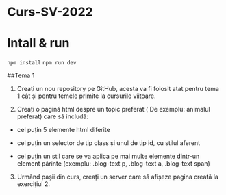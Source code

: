 # Curs-SV-2022

# Intall & run

`npm install`
`npm run dev`

##Tema 1
1. Creați un nou repository pe GitHub, acesta va fi folosit atat pentru tema 1 cât și pentru temele primite la cursurile viitoare. 

2. Creați o pagină html despre un topic preferat ( De exemplu: animalul preferat) care să includă:

- cel puțin 5 elemente html diferite

- cel puțin un selector de tip class și unul de tip id, cu stilul aferent

- cel puțin un stil care se va aplica pe mai multe elemente dintr-un element părinte (exemplu: .blog-text p, .blog-text a, .blog-text span)

3. Urmând pașii din curs, creați un server care să afișeze pagina creată la exercițiul 2.